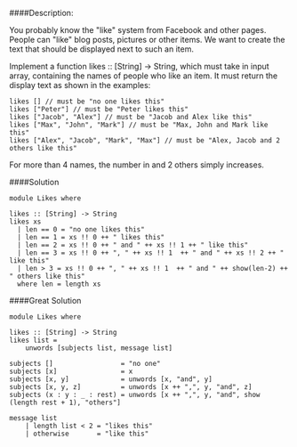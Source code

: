 ####Description:

You probably know the "like" system from Facebook and other pages. People can "like" blog posts, pictures or other items. We want to create the text that should be displayed next to such an item.

Implement a function likes :: [String] -> String, which must take in input array, containing the names of people who like an item. It must return the display text as shown in the examples:  

    likes [] // must be "no one likes this"
    likes ["Peter"] // must be "Peter likes this"
    likes ["Jacob", "Alex"] // must be "Jacob and Alex like this"
    likes ["Max", "John", "Mark"] // must be "Max, John and Mark like this"
    likes ["Alex", "Jacob", "Mark", "Max"] // must be "Alex, Jacob and 2 others like this"

For more than 4 names, the number in and 2 others simply increases.  

####Solution

    module Likes where

    likes :: [String] -> String
    likes xs
      | len == 0 = "no one likes this"
      | len == 1 = xs !! 0 ++ " likes this"
      | len == 2 = xs !! 0 ++ " and " ++ xs !! 1 ++ " like this"
      | len == 3 = xs !! 0 ++ ", " ++ xs !! 1  ++ " and " ++ xs !! 2 ++ " like this"
      | len > 3 = xs !! 0 ++ ", " ++ xs !! 1  ++ " and " ++ show(len-2) ++ " others like this"
      where len = length xs

####Great Solution  

    module Likes where

    likes :: [String] -> String
    likes list =
        unwords [subjects list, message list]
        
    subjects []                 = "no one"
    subjects [x]                = x
    subjects [x, y]             = unwords [x, "and", y]
    subjects [x, y, z]          = unwords [x ++ ",", y, "and", z]
    subjects (x : y : _ : rest) = unwords [x ++ ",", y, "and", show (length rest + 1), "others"]

    message list
        | length list < 2 = "likes this"
        | otherwise       = "like this"